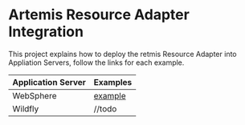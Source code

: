 # Artemis Resource Adapter Integration

This project explains how to deploy the retmis Resource Adapter into Appliation Servers, follow the links for each example.

| Application Server | Examples |
| --- | ----------- |
| WebSphere | [example](websphere/README.md) |
| Wildfly | //todo |